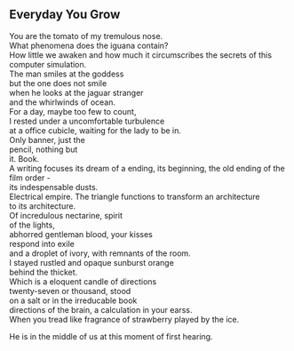 Everyday You Grow
-----------------
You are the tomato of my tremulous nose.  
What phenomena does the iguana contain?  
How little we awaken and how much it circumscribes the secrets of this computer simulation.  
The man smiles at the goddess  
but the one does not smile  
when he looks at the jaguar stranger  
and the whirlwinds of ocean.  
For a day, maybe too few to count,  
I rested under a uncomfortable turbulence  
at a office cubicle, waiting for the lady to be in.  
Only banner, just the  
pencil, nothing but  
it. Book.  
A writing focuses its dream of a ending, its beginning, the old ending of the film order -  
its indespensable dusts.  
Electrical empire. The triangle functions to transform an architecture  
to its architecture.  
Of incredulous nectarine, spirit  
of the lights,  
abhorred gentleman blood, your kisses  
respond into exile  
and a droplet of ivory, with remnants of the room.  
I stayed rustled and opaque sunburst orange  
behind the thicket.  
Which is a eloquent candle of directions  
twenty-seven or thousand, stood  
on a salt or in the irreducable book  
directions of the brain, a calculation in your earss.  
When you tread like fragrance of strawberry played by the ice.  
  
He is in the middle of us at this moment of first hearing.  
